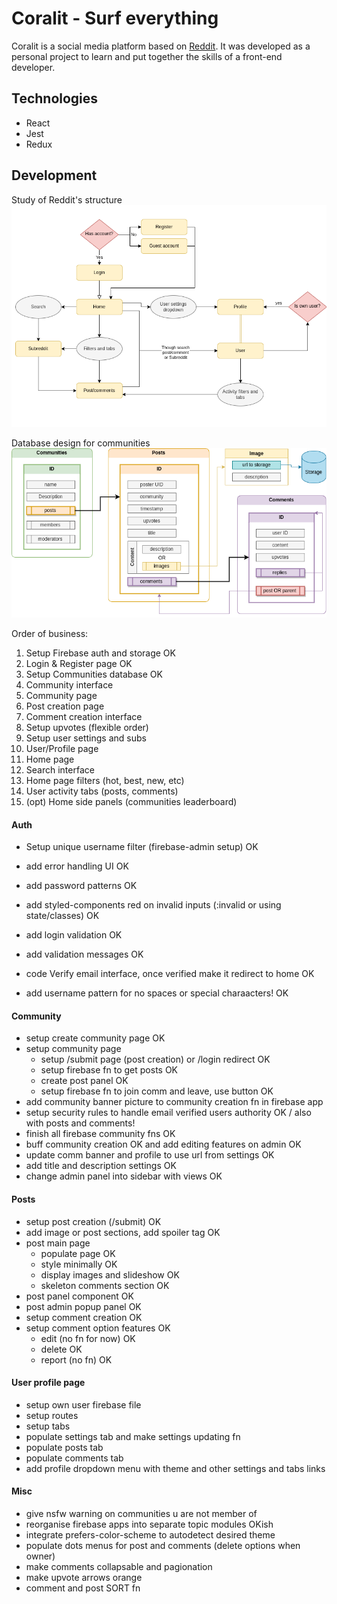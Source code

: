 # Coralit - Surf everything

Coralit is a social media platform based on [Reddit](https://www.reddit.com/). It was developed as a personal project to learn and put together the skills of a front-end developer.

## Technologies

- React
- Jest
- Redux

## Development

Study of Reddit's structure
<img src='./src/assets/documentation/reddit-study.png'/>

Database design for communities
<img src='./src/assets/documentation/community-db.png'/>

Order of business:

1. Setup Firebase auth and storage OK
2. Login & Register page OK
3. Setup Communities database OK
4. Community interface
5. Community page
6. Post creation page
7. Comment creation interface
8. Setup upvotes (flexible order)
9. Setup user settings and subs
10. User/Profile page
11. Home page
12. Search interface
13. Home page filters (hot, best, new, etc)
14. User activity tabs (posts, comments)
15. (opt) Home side panels (communities leaderboard)

#### Auth

- Setup unique username filter (firebase-admin setup) OK
- add error handling UI OK
- add password patterns OK
- add styled-components red on invalid inputs (:invalid or using state/classes) OK
- add login validation OK
- add validation messages OK
- code Verify email interface, once verified make it redirect to home OK

- add username pattern for no spaces or special charaacters! OK

#### Community

- setup create community page OK
- setup community page
  - setup /submit page (post creation) or /login redirect OK
  - setup firebase fn to get posts OK
  - create post panel OK
  - setup firebase fn to join comm and leave, use button OK
- add community banner picture to community creation fn in firebase app
- setup security rules to handle email verified users authority OK / also with posts and comments!
- finish all firebase community fns OK
- buff community creation OK and add editing features on admin OK
- update comm banner and profile to use url from settings OK
- add title and description settings OK
- change admin panel into sidebar with views OK

#### Posts

- setup post creation (/submit) OK
- add image or post sections, add spoiler tag OK
- post main page
  - populate page OK
  - style minimally OK
  - display images and slideshow OK
  - skeleton comments section OK
- post panel component OK
- post admin popup panel OK
- setup comment creation OK
- setup comment option features OK
  - edit (no fn for now) OK
  - delete OK
  - report (no fn) OK

#### User profile page

- setup own user firebase file
- setup routes
- setup tabs
- populate settings tab and make settings updating fn
- populate posts tab
- populate comments tab
- add profile dropdown menu with theme and other settings and tabs links

#### Misc

- give nsfw warning on communities u are not member of
- reorganise firebase apps into separate topic modules OKish
- integrate prefers-color-scheme to autodetect desired theme
- populate dots menus for post and comments (delete options when owner)
- make comments collapsable and pagionation
- make upvote arrows orange
- comment and post SORT fn
